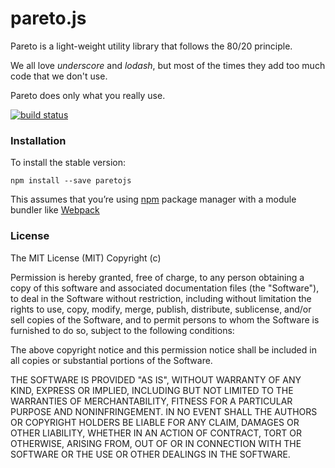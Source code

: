 # pareto.js

Pareto is a light-weight utility library that follows the 80/20 principle.

We all love *underscore* and *lodash*, but most of the times they add too much code that we don't use.

Pareto does only what you really use.

[![build status](https://img.shields.io/travis/concretesolutions/pareto.js/master.svg?style=flat-square)](https://travis-ci.org/concretesolutions/pareto.js)

### Installation

To install the stable version:

```
npm install --save paretojs
```

This assumes that you’re using [npm](https://www.npmjs.com/) package manager with a module bundler like [Webpack](http://webpack.github.io)

### License

The MIT License (MIT)
Copyright (c) <year> <copyright holders>

Permission is hereby granted, free of charge, to any person obtaining a copy of this software and associated documentation files (the "Software"), to deal in the Software without restriction, including without limitation the rights to use, copy, modify, merge, publish, distribute, sublicense, and/or sell copies of the Software, and to permit persons to whom the Software is furnished to do so, subject to the following conditions:

The above copyright notice and this permission notice shall be included in all copies or substantial portions of the Software.

THE SOFTWARE IS PROVIDED "AS IS", WITHOUT WARRANTY OF ANY KIND, EXPRESS OR IMPLIED, INCLUDING BUT NOT LIMITED TO THE WARRANTIES OF MERCHANTABILITY, FITNESS FOR A PARTICULAR PURPOSE AND NONINFRINGEMENT. IN NO EVENT SHALL THE AUTHORS OR COPYRIGHT HOLDERS BE LIABLE FOR ANY CLAIM, DAMAGES OR OTHER LIABILITY, WHETHER IN AN ACTION OF CONTRACT, TORT OR OTHERWISE, ARISING FROM, OUT OF OR IN CONNECTION WITH THE SOFTWARE OR THE USE OR OTHER DEALINGS IN THE SOFTWARE.
